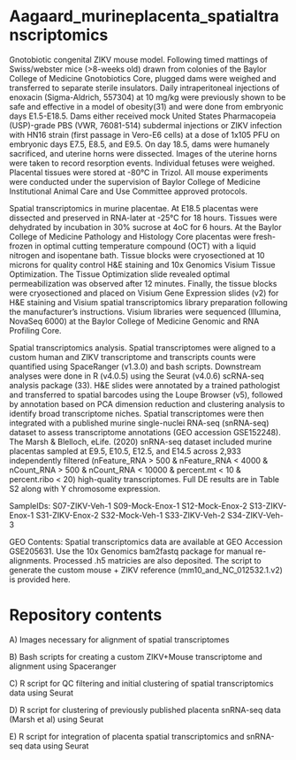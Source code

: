 # Aagaard_murineplacenta_spatialtranscriptomics
Gnotobiotic congenital ZIKV mouse model. Following timed mattings of Swiss/webster mice (>8-weeks old) drawn from colonies of the Baylor College of Medicine Gnotobiotics Core, plugged dams were weighed and transferred to separate sterile insulators. Daily intraperitoneal injections of enoxacin (Sigma-Aldrich, 557304) at 10 mg/kg were previously shown to be safe and effective in a model of obesity(31) and were done from embryonic days E1.5-E18.5. Dams either received mock United States Pharmacopeia (USP)-grade PBS (VWR, 76081-514) subdermal injections or ZIKV infection with HN16 strain (first passage in Vero-E6 cells) at a dose of 1x105 PFU on embryonic days E7.5, E8.5, and E9.5. On day 18.5, dams were humanely sacrificed, and uterine horns were dissected. Images of the uterine horns were taken to record resorption events. Individual fetuses were weighed. Placental tissues were stored at -80°C in Trizol. All mouse experiments were conducted under the supervision of Baylor College of Medicine Institutional Animal Care and Use Committee approved protocols.

Spatial transcriptomics in murine placentae. At E18.5 placentas were dissected and preserved in RNA-later at -25°C for 18 hours. Tissues were dehydrated by incubation in 30% sucrose at 4oC for 6 hours. At the Baylor College of Medicine Pathology and Histology Core placentas were fresh-frozen in optimal cutting temperature compound (OCT) with a liquid nitrogen and isopentane bath. Tissue blocks were cryosectioned at 10 microns for quality control H&E staining and 10x Genomics Visium Tissue Optimization. The Tissue Optimization slide revealed optimal permeabilization was observed after 12 minutes. Finally, the tissue blocks were cryosectioned and placed on Visium Gene Expression slides (v2) for H&E staining and Visium spatial transcriptomics library preparation following the manufacturer’s instructions. Visium libraries were sequenced (Illumina, NovaSeq 6000) at the Baylor College of Medicine Genomic and RNA Profiling Core. 

Spatial transcriptomics analysis. Spatial transcriptomes were aligned to a custom human and ZIKV transcriptome and transcripts counts were quantified using SpaceRanger (v1.3.0) and bash scripts. Downstream analyses were done in R (v4.0.5) using the Seurat (v4.0.6) scRNA-seq analysis package (33). H&E slides were annotated by a trained pathologist and transferred to spatial barcodes using the Loupe Browser (v5), followed by annotation based on PCA dimension reduction and clustering analysis to identify broad transcriptome niches. Spatial transcriptomes were then integrated with a published murine single-nuclei RNA-seq (snRNA-seq) dataset to assess transcriptome annotations (GEO accession GSE152248). The Marsh & Blelloch, eLife. (2020) snRNA-seq dataset included murine placentas sampled at E9.5, E10.5, E12.5, and E14.5 across 2,933 independently filtered (nFeature_RNA > 500 & nFeature_RNA < 4000 & nCount_RNA > 500 & nCount_RNA < 10000 & percent.mt < 10 & percent.ribo < 20) high-quality transcriptomes. Full DE results are in Table S2 along with Y chromosome expression. 

SampleIDs: 
S07-ZIKV-Veh-1
S09-Mock-Enox-1
S12-Mock-Enox-2
S13-ZIKV-Enox-1
S31-ZIKV-Enox-2
S32-Mock-Veh-1
S33-ZIKV-Veh-2
S34-ZIKV-Veh-3

GEO Contents: Spatial transcriptomics data are available at GEO Accession GSE205631. Use the 10x Genomics bam2fastq package for manual re-alignments. Processed .h5 matricies are also deposited. The script to generate the custom mouse + ZIKV reference (mm10_and_NC_012532.1.v2) is provided here.

# Repository contents
A) Images necessary for alignment of spatial transcriptomes

B) Bash scripts for creating a custom ZIKV+Mouse transcriptome and alignment using Spaceranger

C) R script for QC filtering and initial clustering of spatial transcriptomics data using Seurat

D) R script for clustering of previously published placenta snRNA-seq data (Marsh et al) using Seurat

E) R script for integration of placenta spatial transcriptomics and snRNA-seq data using Seurat
